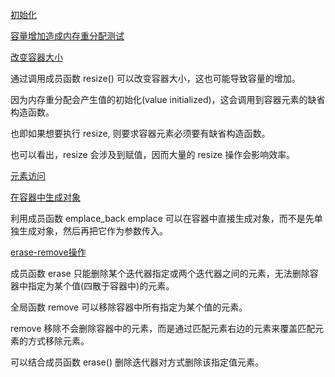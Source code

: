 
[初始化](01_initialize.cpp)

[容量增加造成内存重分配测试](02_reserve.cpp)

[改变容器大小](03_resize.cpp)

通过调用成员函数 resize() 可以改变容器大小，这也可能导致容量的增加。

因为内存重分配会产生值的初始化(value initialized)，这会调用到容器元素的缺省构造函数。

也即如果想要执行 resize, 则要求容器元素必须要有缺省构造函数。

也可以看出，resize 会涉及到赋值，因而大量的 resize 操作会影响效率。

[元素访问](04_access.cpp)

[在容器中生成对象](05_emplace.cpp)

利用成员函数 emplace_back emplace 可以在容器中直接生成对象，而不是先单独生成对象，然后再把它作为参数传入。

[erase-remove操作](06_erase_remove.cpp)

成员函数 erase 只能删除某个迭代器指定或两个迭代器之间的元素，无法删除容器中指定为某个值(四散于容器中)的元素。

全局函数 remove 可以移除容器中所有指定为某个值的元素。

remove 移除不会删除容器中的元素，而是通过匹配元素右边的元素来覆盖匹配元素的方式移除元素。

可以结合成员函数 erase() 删除迭代器对方式删除该指定值元素。
